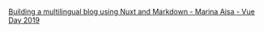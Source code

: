 [Building a multilingual blog using Nuxt and Markdown - Marina Aisa - Vue Day 2019](https://www.youtube.com/watch?v=qOjbRDVQzH8)

